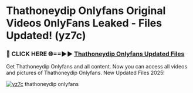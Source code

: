 # Thathoneydip Onlyfans Original Videos 0nlyFans Leaked - Files Updated! (yz7c)

<h3>🔴 CLICK HERE 🌐==►► <a href="https://tinyurl.com/2jnfzry5" rel="nofollow">Thathoneydip Onlyfans Updated Files</a></h3>

Get Thathoneydip Onlyfans and all content. Now you can access all videos and pictures of Thathoneydip Onlyfans. New Updated Files 2025!

[![yz7c](https://i.imgur.com/GyGTBgg.gif)](https://tinyurl.com/2jnfzry5)
thathoneydip onlyfans